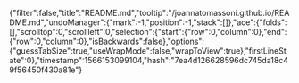 {"filter":false,"title":"README.md","tooltip":"/joannatomassoni.github.io/README.md","undoManager":{"mark":-1,"position":-1,"stack":[]},"ace":{"folds":[],"scrolltop":0,"scrollleft":0,"selection":{"start":{"row":0,"column":0},"end":{"row":0,"column":0},"isBackwards":false},"options":{"guessTabSize":true,"useWrapMode":false,"wrapToView":true},"firstLineState":0},"timestamp":1566153099104,"hash":"7ea4d126628596dc745da18c49f56450f430a81e"}